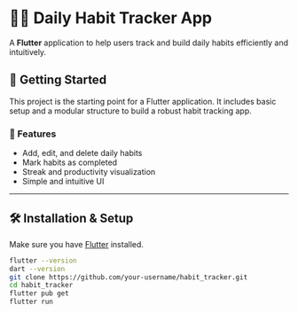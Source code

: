 # 🧘‍♂️ Daily Habit Tracker App

A **Flutter** application to help users track and build daily habits efficiently and intuitively.

## 🚀 Getting Started

This project is the starting point for a Flutter application. It includes basic setup and a modular structure to build a robust habit tracking app.

### 📱 Features

- Add, edit, and delete daily habits
- Mark habits as completed
- Streak and productivity visualization
- Simple and intuitive UI


---

## 🛠️ Installation & Setup

Make sure you have [Flutter](https://docs.flutter.dev/get-started/install) installed.

```bash
flutter --version
dart --version
git clone https://github.com/your-username/habit_tracker.git
cd habit_tracker
flutter pub get
flutter run


